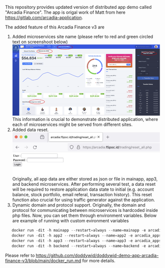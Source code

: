 This repository provides updated version of distributed app demo called "Arcadia Finance".
The app is origal work of Matt from here https://gitlab.com/arcadia-application.

The added feature of this Arcadia Finance v3 are 
1. Added microservices site name (please refer to red and green circled text on screenshoot below)
   ![alt text](https://github.com/doddywid/doddywid-demo-app-arcadia-finance-v3/blob/main/arcadia-with-app-site-info.png)
   This information is crucial to demonstrate distributed application, where each of microservices might be served from different sites.
2. Added data reset.
   ![alt text](https://github.com/doddywid/doddywid-demo-app-arcadia-finance-v3/blob/main/arcadia-reset-all.jpg)
   Originally, all app data are either stored as json or file in mainapp, app3, and backend microservices. After performing several test, a data reset will be required to restore application data state to initial (e.g. account balance, stock portfolio, email referal, transaction history). This reset function also crucial for using traffic generator against the application.
4. Dynamic domain and protocol support.
   Originally, the domain and protocol for communicating between microservices is hardcoded inside php files. Now, you can set them through environment variables.
   Below are example of running with custom evironment variables

```python
   docker run -dit -h mainapp --restart=always --name=mainapp -e arcadia_appsite="aws2" -e arcadia_proto="https://" -e arcadia_domain="arcadia.f5poc.id" -p 80:80 doddywid/arcadia-mainapp:v3
   docker run -dit -h app2 --restart=always --name=app2 -e arcadia_appsite="aws2" -e arcadia_proto="https://" -e arcadia_domain="arcadia.f5poc.id" -p 81:80 doddywid/arcadia-app2:v3
   docker run -dit -h app3 --restart=always --name=app3 -e arcadia_appsite="aws2" -e arcadia_proto="https://" -e arcadia_domain="arcadia.f5poc.id" -p 82:80 doddywid/arcadia-app3:v3
   docker run -dit -h backend --restart=always --name=backend -e arcadia_appsite="aws2" -e arcadia_proto="https://" -e arcadia_domain="arcadia.f5poc.id" -p 83:80 doddywid/arcadia-backend:v3
```
   Please refer to https://github.com/doddywid/doddywid-demo-app-arcadia-finance-v3/blob/main/docker_run.md for more details.
